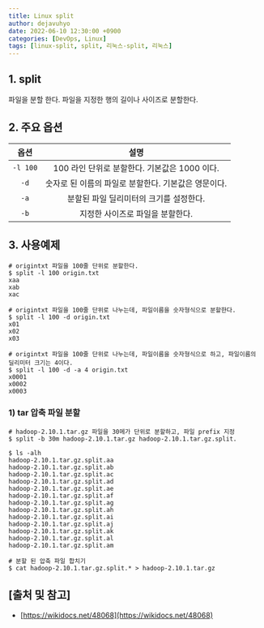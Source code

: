 ```yaml
---
title: Linux split
author: dejavuhyo
date: 2022-06-10 12:30:00 +0900
categories: [DevOps, Linux]
tags: [linux-split, split, 리눅스-split, 리눅스]
---
```


## 1. split
파일을 분할 한다. 파일을 지정한 행의 길이나 사이즈로 분할한다.

## 2. 주요 옵션

| 옵션 | 설명 |
|:-----:|:-----:|
| `-l 100` | 100 라인 단위로 분할한다. 기본값은 1000 이다. |
| `-d` | 숫자로 된 이름의 파일로 분할한다. 기본값은 영문이다. |
| `-a` | 분할된 파일 딜리미터의 크기를 설정한다. |
| `-b` | 지정한 사이즈로 파일을 분할한다. |

## 3. 사용예제

```shell
# origintxt 파일을 100줄 단위로 분할한다.
$ split -l 100 origin.txt
xaa
xab
xac

# origintxt 파일을 100줄 단위로 나누는데, 파일이름을 숫자형식으로 분할한다.
$ split -l 100 -d origin.txt
x01
x02
x03

# origintxt 파일을 100줄 단위로 나누는데, 파일이름을 숫자형식으로 하고, 파일이름의 딜리미터 크기는 4이다.
$ split -l 100 -d -a 4 origin.txt
x0001
x0002
x0003
```

### 1) tar 압축 파일 분할

```shell
# hadoop-2.10.1.tar.gz 파일을 30메가 단위로 분할하고, 파일 prefix 지정
$ split -b 30m hadoop-2.10.1.tar.gz hadoop-2.10.1.tar.gz.split.

$ ls -alh
hadoop-2.10.1.tar.gz.split.aa
hadoop-2.10.1.tar.gz.split.ab
hadoop-2.10.1.tar.gz.split.ac
hadoop-2.10.1.tar.gz.split.ad
hadoop-2.10.1.tar.gz.split.ae
hadoop-2.10.1.tar.gz.split.af
hadoop-2.10.1.tar.gz.split.ag
hadoop-2.10.1.tar.gz.split.ah
hadoop-2.10.1.tar.gz.split.ai
hadoop-2.10.1.tar.gz.split.aj
hadoop-2.10.1.tar.gz.split.ak
hadoop-2.10.1.tar.gz.split.al
hadoop-2.10.1.tar.gz.split.am

# 분할 된 압축 파일 합치기
$ cat hadoop-2.10.1.tar.gz.split.* > hadoop-2.10.1.tar.gz
```

## [출처 및 참고]
* [https://wikidocs.net/48068](https://wikidocs.net/48068)
